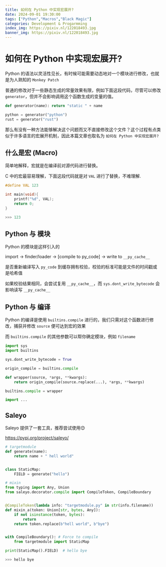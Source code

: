 ```yaml
---
title: 如何在 Python 中实现宏展开?
date: 2024-09-01 19:30:00
tags: ["Python","Macros","Black Magic"]
categories: Development & Progarmming
index_img: https://pixiv.nl/122018493.jpg
banner_img: https://pixiv.nl/122018493.jpg
---
```


# 如何在 Python 中实现宏展开?

Python 的语法以灵活性见长，有时候可能需要动态地对一个模块进行修改，也就是为人熟知的 `Monkey Patch`

普通的修改对于一些静态生成的常量效果有限，例如下面这段代码，尽管可以修改 `generator`，但并不会影响调用这个函数生成的变量的值。

```python
def generator(name): return "static " + name

python = generator("python")
rust = generator("rust")
```

那么有没有一种方法能够解决这个问题而又不直接修改这个文件？这个过程有点类似于许多语言的宏展开机制，因此本篇文章也取名为 `如何在 Python 中实现宏展开?`

## 什么是宏 (Macro)

简单地解释，宏就是在编译前对源代码进行替换。

C 中的宏最容易理解，下面这段代码就是对 `VAL` 进行了替换，不难理解.

```C
#define VAL 123

int main(void){
    printf("%d", VAL);
    return 0;
}

>>> 123
```

## Python 与 模块

Python 的模块是这样引入的

import -> finder/loader -> [compile to py_code] -> write to `__py_cache__`

是否重新编译写入 `py_code` 到缓存拥有校验，校验的标准可能是文件的时间戳或是哈希值

如果校验结果相同，会尝试复用 `__py_cache__`，而 `sys.dont_write_bytecode` 会影响读写 `__py_cache__`

## Python 与 编译

Python 的编译是使用 `builtins.compile` 进行的，我们只需对这个函数进行修改，捕获并修改 `source` 便可达到宏的效果

而 `builtins.compile` 的其他参数可以帮你确定模块，例如 `filename`

```python
import sys
import builtins

sys.dont_write_bytecode = True

origin_compile = builtins.compile

def wrapper(source, *args, **kwargs):
    return origin_compile(source.replace(...), *args, **kwargs)

builtins.compile = wrapper

import ...
```

## Saleyo

Saleyo 提供了一套工具，推荐尝试使用😊

https://pypi.org/project/saleyo/

```python
# targetmodule
def generate(name):
    return name + " hell world"


class StaticMap:
    FIELD = generate("hello")

# mixin
from typing import Any, Union
from saleyo.decorator.compile import CompileToken, CompileBoundary


@CompileToken(lambda info: "targetmodule.py" in str(info.filename))
def mixin_a(token: Union[str, bytes, Any]):
    if not isinstance(token, bytes):
        return
    return token.replace(b"hell world", b"bye")


with CompileBoundary(): # Force to compile
    from targetmodule import StaticMap

print(StaticMap().FIELD)  # hello bye

>>> hello bye
```